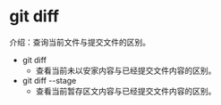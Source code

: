 # git diff
介绍：查询当前文件与提交文件的区别。
- git diff
    - 查看当前未以安家内容与已经提交文件内容的区别。
- git diff --stage
    - 查看当前暂存区文内容与已经提交文件内容的区别。